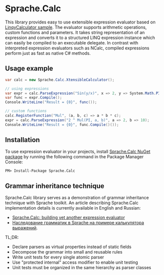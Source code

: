 Sprache.Calc
============

This library provides easy to use extensible expression evaluator based on [LinqyCalculator sample](https://github.com/sprache/Sprache/blob/master/samples/LinqyCalculator/ExpressionParser.cs).
The evaluator supports arithmetic operations, custom functions and parameters. It takes string
representation of an expression and converts it to a structured LINQ expression instance
which can easily be compiled to an executable delegate. In contrast with interpreted expression
evaluators such as NCalc, compiled expressions perform just as fast as native C# methods.

Usage example
-------------

```csharp
var calc = new Sprache.Calc.XtensibleCalculator();

// using expressions
var expr = calc.ParseExpression("Sin(y/x)", x => 2, y => System.Math.PI);
var func = expr.Compile();
Console.WriteLine("Result = {0}", func());

// custom functions
calc.RegisterFunction("Mul", (a, b, c) => a * b * c);
expr = calc.ParseExpression("2 ^ Mul(PI, a, b)", a => 2, b => 10);
Console.WriteLine("Result = {0}", func.Compile()());
```

Installation
------------

To use expression evaluator in your projects, install [Sprache.Calc NuGet package](https://www.nuget.org/packages/sprache.calc)
by running the following command in the Package Manager Console:

````
PM> Install-Package Sprache.Calc
````

Grammar inheritance technique
-----------------------------

Sprache.Calc library serves as a demonstration of grammar inheritance technique with Sprache toolkit.
An article describing Sprache.Calc implementation details is currently available in English and Russian:

* [Sprache.Calc: building yet another expression evaluator](http://www.codeproject.com/Articles/795056/Sprache-Calc-building-yet-another-expression-evalu?msg=4858437#xx4858437xx)
* [Наследование грамматик в Sprache на примере калькулятора выражений](http://habrahabr.ru/post/228037/).

TL;DR:

* Declare parsers as virtual properties instead of static fields
* Decompose the grammar into small and reusable rules 
* Write unit tests for every single atomic parser
* Use "protected internal" access modifier to enable unit testing
* Unit tests must be organized in the same hierarchy as parser classes
